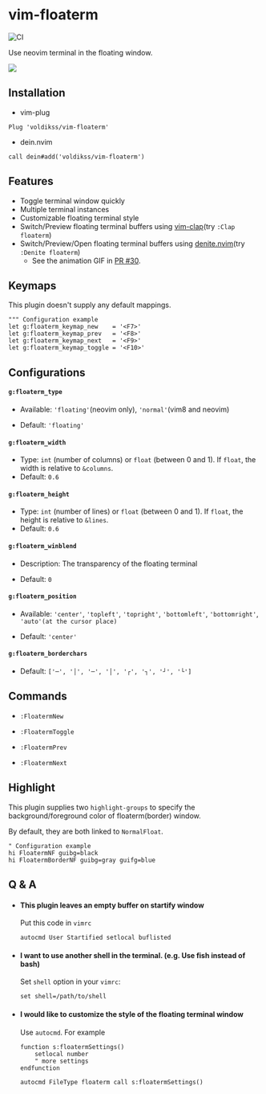 # vim-floaterm

![CI](https://github.com/voldikss/vim-floaterm/workflows/CI/badge.svg)

Use neovim terminal in the floating window.

![](https://user-images.githubusercontent.com/20282795/71553203-f59c6980-2a45-11ea-88f2-747e938f7f49.gif)

## Installation

- vim-plug

```vim
Plug 'voldikss/vim-floaterm'
```

- dein.nvim

```vim
call dein#add('voldikss/vim-floaterm')
```

## Features

- Toggle terminal window quickly
- Multiple terminal instances
- Customizable floating terminal style
- Switch/Preview floating terminal buffers using [vim-clap](https://github.com/liuchengxu/vim-clap)(try `:Clap floaterm`)
- Switch/Preview/Open floating terminal buffers using [denite.nvim](https://github.com/Shougo/denite.nvim)(try `:Denite floaterm`)
  - See the animation GIF in [PR #30](https://github.com/voldikss/vim-floaterm/pull/30).

## Keymaps

This plugin doesn't supply any default mappings.

```vim
""" Configuration example
let g:floaterm_keymap_new    = '<F7>'
let g:floaterm_keymap_prev   = '<F8>'
let g:floaterm_keymap_next   = '<F9>'
let g:floaterm_keymap_toggle = '<F10>'
```

## Configurations

#### **`g:floaterm_type`**

- Available: `'floating'`(neovim only), `'normal'`(vim8 and neovim)

- Default: `'floating'`

#### **`g:floaterm_width`**

- Type: `int` (number of columns) or `float` (between 0 and 1). If `float`, the width is relative to `&columns`.
- Default: `0.6`

#### **`g:floaterm_height`**

- Type: `int` (number of lines) or `float` (between 0 and 1). If `float`, the height is relative to `&lines`.
- Default: `0.6`

#### `g:floaterm_winblend`

- Description: The transparency of the floating terminal

- Default: `0`

#### **`g:floaterm_position`**

- Available: `'center'`, `'topleft'`, `'topright'`, `'bottomleft'`, `'bottomright'`, `'auto'(at the cursor place)`

- Default: `'center'`

#### **`g:floaterm_borderchars`**

- Default: `['─', '│', '─', '│', '┌', '┐', '┘', '└']`

## Commands

- `:FloatermNew`

- `:FloatermToggle`

- `:FloatermPrev`

- `:FloatermNext`

## Highlight

This plugin supplies two `highlight-groups` to specify the background/foreground color of floaterm(border) window.

By default, they are both linked to `NormalFloat`.

```vim
" Configuration example
hi FloatermNF guibg=black
hi FloatermBorderNF guibg=gray guifg=blue
```

## Q & A

- #### This plugin leaves an empty buffer on startify window

  Put this code in `vimrc`

  ```vim
  autocmd User Startified setlocal buflisted
  ```

- #### I want to use another shell in the terminal. (e.g. Use fish instead of bash)

  Set `shell` option in your `vimrc`:

  ```vim
  set shell=/path/to/shell
  ```

- #### I would like to customize the style of the floating terminal window

  Use `autocmd`. For example

  ```vim
  function s:floatermSettings()
      setlocal number
      " more settings
  endfunction

  autocmd FileType floaterm call s:floatermSettings()
  ```
